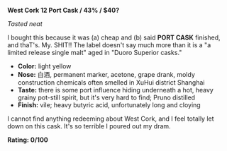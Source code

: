 ﻿**West Cork 12 Port Cask / 43% / $40?**

*Tasted neat*

I bought this because it was (a) cheap and (b) said **PORT CASK** finished, and thaT's. My. SHIT!!  The label doesn't say much more than it is a "a limited release single malt" aged in "Duoro Superior casks."

* **Color:** light yellow
* **Nose:** 白酒, permanent marker, acetone, grape drank, moldy construction chemicals often smelled in XuHui district Shanghai
* **Taste:** there is some port influence hiding underneath a hot, heavy grainy pot-still spirit, but it's very hard to find; Pruno distilled
* **Finish:** vile; heavy butyric acid, unfortunately long and cloying

I cannot find anything redeeming about West Cork, and I feel totally let down on this cask.  It's so terrible I poured out my dram.

**Rating: 0/100**